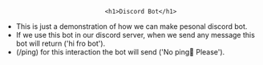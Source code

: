                                 <h1>Discord Bot</h1>

- This is just a demonstration of how we can make pesonal discord bot.
- If we use this bot in our discord server,  when we send any message this bot will return ('hi fro bot').
- (/ping) for this interaction the bot will send ('No ping🤬 Please').
